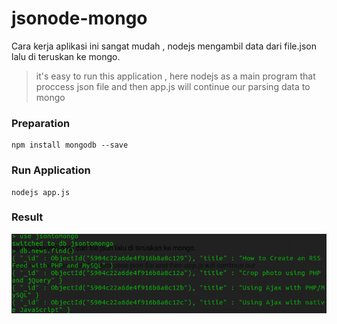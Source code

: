 # jsonode-mongo
Cara kerja aplikasi ini sangat mudah , nodejs mengambil data dari file.json lalu di teruskan ke mongo.<br>
>it's easy to run this application , here nodejs as a main program that proccess json file and then app.js will continue our parsing data to mongo

### Preparation
```
npm install mongodb --save
```

### Run Application
```
nodejs app.js
```

### Result
![hasil dari penyimpanan data ke mongo](https://github.com/joexce/jsonode-mongo/blob/master/ssmongo.png "first result of mongo")
